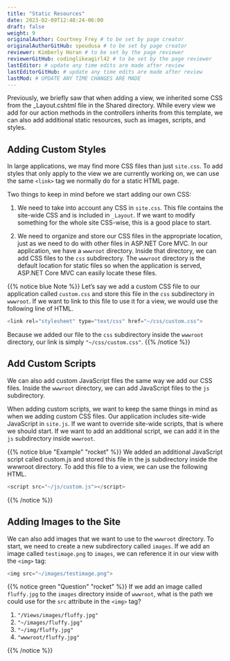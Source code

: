```yaml
---
title: "Static Resources"
date: 2023-02-09T12:48:24-06:00
draft: false
weight: 9
originalAuthor: Courtney Frey # to be set by page creator
originalAuthorGitHub: speudusa # to be set by page creator
reviewer: Kimberly Horan # to be set by the page reviewer
reviewerGitHub: codinglikeagirl42 # to be set by the page reviewer
lastEditor: # update any time edits are made after review
lastEditorGitHub: # update any time edits are made after review
lastMod: # UPDATE ANY TIME CHANGES ARE MADE
---
```


Previously, we briefly saw that when adding a view, we inherited some CSS from the _Layout.cshtml file in the Shared directory. While every view we add for our action methods in the controllers inherits from this template, we can also add additional static resources, such as images, scripts, and styles.

## Adding Custom Styles

In large applications, we may find more CSS files than just `site.css`. To add styles that only apply to the view we are currently working on, we can use the same `<link>` tag we normally do for a static HTML page.

Two things to keep in mind before we start adding our own CSS:

1. We need to take into account any CSS in `site.css`. This file contains the site-wide CSS and is included in `_Layout`. If we want to modify something for the whole site CSS-wise, this is a good place to start.

1. We need to organize and store our CSS files in the appropriate location, just as we need to do with other files in ASP.NET Core MVC. In our application, we have a `wwwroot` directory. Inside that directory, we can add CSS files to the `css` subdirectory. The `wwwroot` directory is the default location for static files so when the application is served, ASP.NET Core MVC can easily locate these files.

{{% notice blue Note %}}
Let’s say we add a custom CSS file to our application called `custom.css` and store this file in the `css` subdirectory in `wwwroot`. If we want to link to this file to use it for a view, we would use the following line of HTML.

```csharp
<link rel="stylesheet" type="text/css" href="~/css/custom.css">
```

Because we added our file to the `css` subdirectory inside the `wwwroot` directory, our link is simply `"~/css/custom.css"`.
{{% /notice %}}

## Add Custom Scripts

We can also add custom JavaScript files the same way we add our CSS files. Inside the `wwwroot` directory, we can add JavaScript files to the `js` subdirectory.

When adding custom scripts, we want to keep the same things in mind as when we adding custom CSS files. Our application includes site-wide JavaScript in `site.js`. If we want to override site-wide scripts, that is where we should start. If we want to add an additional script, we can add it in the `js` subdirectory inside `wwwroot`.

{{% notice blue "Example" "rocket" %}}
We added an additional JavaScript script called custom.js and stored this file in the js subdirectory inside the wwwroot directory. To add this file to a view, we can use the following HTML.
```csharp
<script src="~/js/custom.js"></script>
```
{{% /notice %}}

## Adding Images to the Site

We can also add images that we want to use to the `wwwroot` directory. To start, we need to create a new subdirectory called `images`. If we add an image called `testimage.png` to `images`, we can reference it in our view with the `<img>` tag:

```csharp
<img src="~/images/testimage.png">
```

{{% notice green "Question" "rocket" %}}
If we add an image called `fluffy.jpg` to the `images` directory inside of `wwwroot`, what is the path we could use for the `src` attribute in the `<img>` tag?

1. `"/Views/images/fluffy.jpg"`
1. `"~/images/fluffy.jpg"`
1. `"~/img/fluffy.jpg"`
1. `"wwwroot/fluffy.jpg"`

<!-- ans:  `"~/images/fluffy.jpg"` -->
{{% /notice %}}

